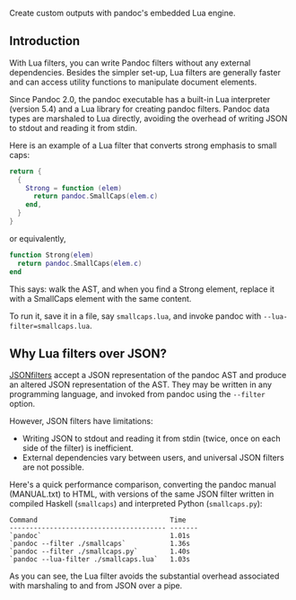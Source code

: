 Create custom outputs with pandoc's embedded Lua engine.

## Introduction

<!--- Intro to address "why should I care?" --->
With Lua filters, you can write Pandoc filters  without any external dependencies.
Besides the simpler set-up, Lua filters are generally faster and can access utility functions to manipulate document elements. 

<!---quick technical overview-->
Since Pandoc 2.0, the pandoc executable has a built-in Lua interpreter (version 5.4) and a Lua library for creating pandoc filters.
Pandoc data types are marshaled to Lua directly, avoiding the overhead of writing JSON to stdout and reading it from stdin.

Here is an example of a Lua filter that converts strong emphasis to small caps:

``` lua
return {
  {
    Strong = function (elem)
      return pandoc.SmallCaps(elem.c)
    end,
  }
}
```

or equivalently,

``` lua
function Strong(elem)
  return pandoc.SmallCaps(elem.c)
end
```

This says: walk the AST, and when you find a Strong element,
replace it with a SmallCaps element with the same content.

To run it, save it in a file, say `smallcaps.lua`, and invoke
pandoc with `--lua-filter=smallcaps.lua`.

## Why Lua filters over JSON?

[JSONfilters](https://pandoc.org/filters.html) accept a JSON
representation of the pandoc AST and produce an altered JSON
representation of the AST. They may be written in any
programming language, and invoked from pandoc using the
`--filter` option.

 However, JSON filters have limitations:
 
 - Writing JSON to stdout and reading it from stdin (twice, once on
each side of the filter) is inefficient.
- External dependencies vary between users, and universal JSON filters are not possible.

Here's a quick performance comparison, converting the pandoc
manual (MANUAL.txt) to HTML, with versions of the same JSON
filter written in compiled Haskell (`smallcaps`) and interpreted
Python (`smallcaps.py`): 

    Command                                 Time
    --------------------------------------- -------
    `pandoc`                                1.01s
    `pandoc --filter ./smallcaps`           1.36s
    `pandoc --filter ./smallcaps.py`        1.40s
    `pandoc --lua-filter ./smallcaps.lua`   1.03s

As you can see, the Lua filter avoids the substantial overhead
associated with marshaling to and from JSON over a pipe.
